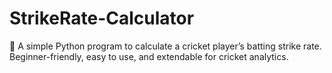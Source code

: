 # StrikeRate-Calculator
🏏 A simple Python program to calculate a cricket player’s batting strike rate. Beginner-friendly, easy to use, and extendable for cricket analytics.
